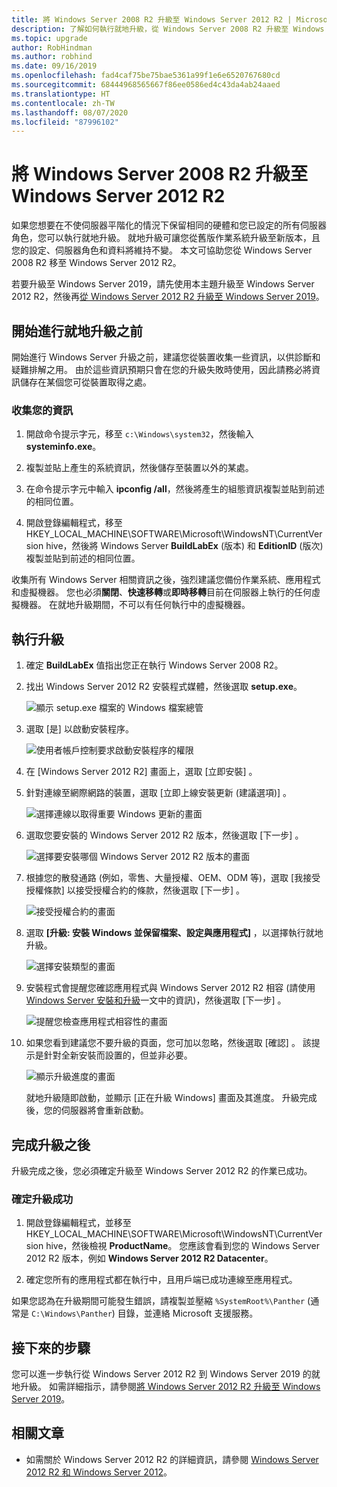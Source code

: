 ```yaml
---
title: 將 Windows Server 2008 R2 升級至 Windows Server 2012 R2 | Microsoft Docs
description: 了解如何執行就地升級，從 Windows Server 2008 R2 升級至 Windows Server 2012 R2。
ms.topic: upgrade
author: RobHindman
ms.author: robhind
ms.date: 09/16/2019
ms.openlocfilehash: fad4caf75be75bae5361a99f1e6e6520767680cd
ms.sourcegitcommit: 68444968565667f86ee0586ed4c43da4ab24aaed
ms.translationtype: HT
ms.contentlocale: zh-TW
ms.lasthandoff: 08/07/2020
ms.locfileid: "87996102"
---
```

# <a name="upgrade-windows-server-2008-r2-to-windows-server-2012-r2"></a>將 Windows Server 2008 R2 升級至 Windows Server 2012 R2

如果您想要在不使伺服器平階化的情況下保留相同的硬體和您已設定的所有伺服器角色，您可以執行就地升級。 就地升級可讓您從舊版作業系統升級至新版本，且您的設定、伺服器角色和資料將維持不變。 本文可協助您從 Windows Server 2008 R2 移至 Windows Server 2012 R2。

若要升級至 Windows Server 2019，請先使用本主題升級至 Windows Server 2012 R2，然後再[從 Windows Server 2012 R2 升級至 Windows Server 2019](upgrade-2012r2-to-2019.md)。

## <a name="before-you-begin-your-in-place-upgrade"></a>開始進行就地升級之前

開始進行 Windows Server 升級之前，建議您從裝置收集一些資訊，以供診斷和疑難排解之用。 由於這些資訊預期只會在您的升級失敗時使用，因此請務必將資訊儲存在某個您可從裝置取得之處。

### <a name="to-collect-your-info"></a>收集您的資訊

1. 開啟命令提示字元，移至 `c:\Windows\system32`，然後輸入 **systeminfo.exe**。

2. 複製並貼上產生的系統資訊，然後儲存至裝置以外的某處。

3. 在命令提示字元中輸入 **ipconfig /all**，然後將產生的組態資訊複製並貼到前述的相同位置。

4. 開啟登錄編輯程式，移至 HKEY_LOCAL_MACHINE\SOFTWARE\Microsoft\WindowsNT\CurrentVersion hive，然後將 Windows Server **BuildLabEx** (版本) 和 **EditionID** (版次) 複製並貼到前述的相同位置。

收集所有 Windows Server 相關資訊之後，強烈建議您備份作業系統、應用程式和虛擬機器。 您也必須**關閉**、**快速移轉**或**即時移轉**目前在伺服器上執行的任何虛擬機器。 在就地升級期間，不可以有任何執行中的虛擬機器。

## <a name="to-perform-the-upgrade"></a>執行升級

1. 確定 **BuildLabEx** 值指出您正在執行 Windows Server 2008 R2。

2. 找出 Windows Server 2012 R2 安裝程式媒體，然後選取 **setup.exe**。

    ![顯示 setup.exe 檔案的 Windows 檔案總管](media/upgrade-2008r2-2012r2/setup-2012r2.png)

3. 選取 [是]  以啟動安裝程序。

    ![使用者帳戶控制要求啟動安裝程序的權限](media/upgrade-2008r2-2012r2/start-setup-uac-box.png)

4. 在 [Windows Server 2012 R2] 畫面上，選取 [立即安裝]  。

5. 針對連線至網際網路的裝置，選取 [立即上線安裝更新 (建議選項)]  。

    ![選擇連線以取得重要 Windows 更新的畫面](media/upgrade-2008r2-2012r2/imp-updates-win-setup.png)

6. 選取您要安裝的 Windows Server 2012 R2 版本，然後選取 [下一步]  。

    ![選擇要安裝哪個 Windows Server 2012 R2 版本的畫面](media/upgrade-2008r2-2012r2/select-os-edition.png)

7. 根據您的散發通路 (例如，零售、大量授權、OEM、ODM 等)，選取 [我接受授權條款]  以接受授權合約的條款，然後選取 [下一步]  。

    ![接受授權合約的畫面](media/upgrade-2008r2-2012r2/license-terms.png)

8. 選取 **[升級: 安裝 Windows 並保留檔案、設定與應用程式]** ，以選擇執行就地升級。

    ![選擇安裝類型的畫面](media/upgrade-2008r2-2012r2/choose-install-upgrade.png)

9. 安裝程式會提醒您確認應用程式與 Windows Server 2012 R2 相容 (請使用 [Windows Server 安裝和升級](../get-started/installation-and-upgrade.md)一文中的資訊)，然後選取 [下一步]  。

    ![提醒您檢查應用程式相容性的畫面](media/upgrade-2008r2-2012r2/compatibility-report.png)

10. 如果您看到建議您不要升級的頁面，您可加以忽略，然後選取 [確認]  。 該提示是針對全新安裝而設置的，但並非必要。

    ![顯示升級進度的畫面](media/upgrade-2008r2-2012r2/upgrading-windows-with-progress.png)

    就地升級隨即啟動，並顯示 [正在升級 Windows]  畫面及其進度。 升級完成後，您的伺服器將會重新啟動。

## <a name="after-your-upgrade-is-done"></a>完成升級之後

升級完成之後，您必須確定升級至 Windows Server 2012 R2 的作業已成功。

### <a name="to-make-sure-your-upgrade-was-successful"></a>確定升級成功

1. 開啟登錄編輯程式，並移至 HKEY_LOCAL_MACHINE\SOFTWARE\Microsoft\WindowsNT\CurrentVersion hive，然後檢視 **ProductName**。 您應該會看到您的 Windows Server 2012 R2 版本，例如 **Windows Server 2012 R2 Datacenter**。

2. 確定您所有的應用程式都在執行中，且用戶端已成功連線至應用程式。

如果您認為在升級期間可能發生錯誤，請複製並壓縮 `%SystemRoot%\Panther` (通常是 `C:\Windows\Panther`) 目錄，並連絡 Microsoft 支援服務。

## <a name="next-steps"></a>接下來的步驟

您可以進一步執行從 Windows Server 2012 R2 到 Windows Server 2019 的就地升級。 如需詳細指示，請參閱[將 Windows Server 2012 R2 升級至 Windows Server 2019](upgrade-2012r2-to-2019.md)。

## <a name="related-articles"></a>相關文章

- 如需關於 Windows Server 2012 R2 的詳細資訊，請參閱 [Windows Server 2012 R2 和 Windows Server 2012](/previous-versions/windows/it-pro/windows-server-2012-R2-and-2012/hh801901(v=ws.11))。